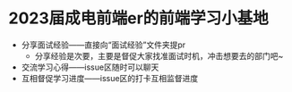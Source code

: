 # 2023届成电前端er的前端学习小基地

- 分享面试经验——直接向“面试经验”文件夹提pr
  - 分享经验是次要，主要是督促大家找准面试时机，冲击想要去的部门吧~ 
- 交流学习心得——issue区随时可以聊天
- 互相督促学习进度——issue区的打卡互相监督进度

